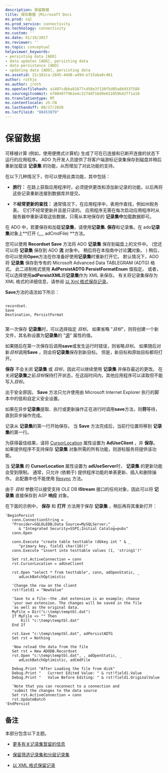 ```yaml
---
description: 保留数据
title: 保存数据 |Microsoft Docs
ms.prod: sql
ms.prod_service: connectivity
ms.technology: connectivity
ms.custom: ''
ms.date: 01/19/2017
ms.reviewer: ''
ms.topic: conceptual
helpviewer_keywords:
- persisting data [ADO]
- data updates [ADO], persisting data
- data persistence [ADO]
- updating data [ADO], persisting data
ms.assetid: 21c162ca-2845-4dd8-a49d-e715aba8c461
author: rothja
ms.author: jroth
ms.openlocfilehash: a1487cdbba81677cd58e3f130f5d05a8b9337588
ms.sourcegitcommit: e700497f962e4c2274df16d9e651059b42ff1a10
ms.translationtype: MT
ms.contentlocale: zh-CN
ms.lasthandoff: 08/17/2020
ms.locfileid: "88453079"
---
```

# <a name="persisting-data"></a>保留数据
可移植计算 (例如，使用便携式计算机) 生成了可在已连接和已断开连接的状态下运行的应用程序。 ADO 为开发人员提供了将客户端游标记录集保存到磁盘并稍后重新加载该 **记录集** 的功能，从而增加了对此功能的支持。  
  
 在以下几种情况下，你可以使用此类功能，其中包括：  
  
-   **旅行：** 在路上获取应用程序时，必须提供更改和添加新记录的功能，以后再将这些记录重新连接到数据库并提交。  
  
-   不**经常更新的查找：** 通常情况下，在应用程序中，表用作查找，例如州税务表。 它们不经常更新并且是只读的。 应用程序无需在每次启动应用程序时从服务器中重新读取这些数据，只需从本地保存的 **记录集中**加载数据即可。  
  
 在 ADO 中，若要保存和加载**记录集**，请使用**记录集. 保存**和记录集。在 ado**记录集**对象上**打开 (,,,, adCmdFile) **方法。  
  
 您可以使用 **Recordset Save** 方法将 ADO **记录集** 保存到磁盘上的文件中。  (您还可以将 **记录集** 保存到 ADO **流** 对象中。 稍后将在本指南中讨论**流**对象。 ) 稍后，你可以使用**Open**方法在你准备好使用**记录集**时重新打开它。 默认情况下，ADO 将 **记录集** 保存到专有的 Microsoft Advanced Data TABLEGRAM (ADTG) 格式。 此二进制格式使用 **AdPersistADTG PersistFormatEnum** 值指定。 或者，可以选择使用**adPersistXML**将**记录集**作为 XML 来保存。 有关将记录集保存为 XML 格式的详细信息，请参阅 [以 Xml 格式保存记录](../../../ado/guide/data/persisting-records-in-xml-format.md)。  
  
 **Save**方法的语法如下所示：  
  
```  
  
recordset.  
Save  
Destination, PersistFormat  
  
```  
  
 第一次保存 **记录集**时，可以选择指定 *目标*。 如果省略 "*目标*"，则将创建一个新文件，其名称设置为**记录集**的 "[源](../../../ado/reference/ado-api/source-property-ado-recordset.md)" 属性的值。  
  
 如果随后在第一次保存后调用**save**或发生运行时错误，则省略*目标*。 如果随后对新*目标*调用**Save** ，则会将**记录集**保存到新目标。 但是，新目标和原始目标都将打开。  
  
 **保存** 不会关闭 **记录集** 或 *目标*，因此可以继续使用 **记录集** 并保存最近的更改。 在关闭**记录集**之前*目标*保持打开状态，在这段时间内，其他应用程序可以读取但不能写入*目标*。  
  
 出于安全原因， **Save** 方法只允许使用由 Microsoft Internet Explorer 执行的脚本中的低和自定义安全设置。  
  
 如果在异步**记录集**提取、执行或更新操作正在进行时调用**save**方法，则**将**等待，直到异步操作完成。  
  
 记录从 **记录集**的第一行开始保存。 当 **Save** 方法完成后，当前行位置将移到 **记录集**的第一行。  
  
 为获得最佳结果，请将 [CursorLocation](../../../ado/reference/ado-api/cursorlocation-property-ado.md) 属性设置为 **AdUseClient** ，并 **保存**。 如果提供程序不支持保存 **记录集** 对象所需的所有功能，则游标服务将提供该功能。  
  
 当 **记录集** 的 **CursorLocation** 属性设置为 **adUseServer**时， **记录集** 的更新功能会受到限制。 通常，只允许 (依赖于) 提供程序功能的单表更新、插入和删除操作。 此配置中也不能使用 [Resync](../../../ado/reference/ado-api/resync-method.md) 方法。  
  
 由于 *目标* 参数可以接受支持 OLE DB **IStream** 接口的任何对象，因此可以将 **记录集** 直接保存到 ASP **响应** 对象。  
  
 在下面的示例中， **保存** 和 **打开** 方法用于保存 **记录集** ，稍后再将其重新打开：  
  
```  
'BeginPersist  
   conn.ConnectionString = _  
   "Provider=SQLOLEDB;Data Source=MySQLServer;" _  
      & "Integrated Security=SSPI;Initial Catalog=pubs"  
   conn.Open  
  
   conn.Execute "create table testtable (dbkey int " & _  
      "primary key, field1 char(10))"  
   conn.Execute "insert into testtable values (1, 'string1')"  
  
   Set rst.ActiveConnection = conn  
   rst.CursorLocation = adUseClient  
  
   rst.Open "select * from testtable", conn, adOpenStatic, _  
      adLockBatchOptimistic  
  
   'Change the row on the client  
   rst!field1 = "NewValue"  
  
   'Save to a file--the .dat extension is an example; choose  
   'your own extension. The changes will be saved in the file  
   'as well as the original data.  
   MyFile = Dir("c:\temp\temptbl.dat")  
   If MyFile <> "" Then  
       Kill "c:\temp\temptbl.dat"  
   End If  
  
   rst.Save "c:\temp\temptbl.dat", adPersistADTG  
   Set rst = Nothing  
  
   'Now reload the data from the file  
   Set rst = New ADODB.Recordset  
   rst.Open "c:\temp\temptbl.dat", , adOpenStatic, _  
      adLockBatchOptimistic, adCmdFile  
  
   Debug.Print "After Loading the file from disk"  
   Debug.Print "   Current Edited Value: " & rst!field1.Value  
   Debug.Print "   Value Before Editing: " & rst!field1.OriginalValue  
  
   'Note that you can reconnect to a connection and  
   'submit the changes to the data source  
   Set rst.ActiveConnection = conn  
   rst.UpdateBatch  
'EndPersist  
```  
  
## <a name="remarks"></a>备注  
 本部分包含以下主题。  
  
-   [更多有关记录集暂留的信息](../../../ado/guide/data/more-about-recordset-persistence.md)  
  
-   [保留筛选记录集和分层记录集](../../../ado/guide/data/persisting-filtered-and-hierarchical-recordsets.md)  
  
-   [以 XML 格式保留记录](../../../ado/guide/data/persisting-records-in-xml-format.md)
